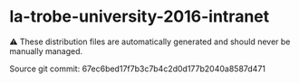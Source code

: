# la-trobe-university-2016-intranet

:warning: These distribution files are automatically generated and should never be manually managed.

Source git commit: 67ec6bed17f7b3c7b4c2d0d177b2040a8587d471
